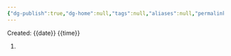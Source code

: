```yaml
---
{"dg-publish":true,"dg-home":null,"tags":null,"aliases":null,"permalink":"/templates/map-of-content/","dgPassFrontmatter":true,"updated":"2025-01-14T11:44:57.641+05:30"}
---
```


Created: {{date}} {{time}}

1. 